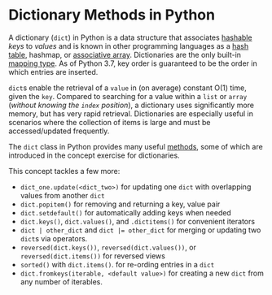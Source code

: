 # Dictionary Methods in Python

A dictionary (`dict`) in Python is a data structure that associates [hashable][term-hashable] _keys_ to _values_ and is known in other programming languages as a [hash table][hashtable-wikipedia], hashmap, or [associative array][associative-array].
Dictionaries are the only built-in [mapping type][mapping-types-dict].
As of Python 3.7, key order is guaranteed to be the order in which entries are inserted.

`dict`s enable the retrieval of a `value` in (on average) constant O(1) time, given the `key`.
Compared to searching for a value within a `list` or `array` (_without knowing the `index` position_), a dictionary uses significantly more memory, but has very rapid retrieval.
Dictionaries are especially useful in scenarios where the collection of items is large and must be accessed/updated frequently.

The `dict` class in Python provides many useful [methods][dict-methods], some of which are introduced in the concept exercise for dictionaries.

This concept tackles a few more:

- `dict_one.update(<dict_two>)` for updating one `dict` with overlapping values from another `dict`
- `dict.popitem()` for removing and returning a key, value pair
- `dict.setdefault()` for automatically adding keys when needed
- `dict.keys()`, `dict.values()`, and `.dictitems()` for convenient iterators
- `dict | other_dict` and `dict |= other_dict` for merging or updating two `dict`s via operators.
- `reversed(dict.keys())`, `reversed(dict.values())`, or `reversed(dict.items())` for reversed views
- `sorted()` with `dict.items()`. for re-ording entries in a `dict`
-  `dict.fromkeys(iterable, <default value>)` for creating a new `dict` from any number of iterables.

[associative-array]: https://en.wikipedia.org/wiki/Associative_array#:~:text=In%20computer%20science%2C%20an%20associative,a%20function%20with%20finite%20domain.
[mapping-types-dict]: https://docs.python.org/3/library/stdtypes.html#mapping-types-dict
[hashtable-wikipedia]: https://en.wikipedia.org/wiki/Hash_table
[term-hashable]: https://docs.python.org/3/glossary.html#term-hashable
[dict-methods]: https://docs.python.org/3/library/stdtypes.html#dict

